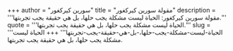 +++
author = "سورين كيركغور"
title = "مقولة سورين كيركغور"
description = '''مقولة سورين كيركغور: الحياة ليست مشكلة يجب حلها، بل هي حقيقة يجب تجربتها.'''
quote = '''الحياة ليست مشكلة يجب حلها، بل هي حقيقة يجب تجربتها.'''
slug = '''الحياة-ليست-مشكلة-يجب-حلها،-بل-هي-حقيقة-يجب-تجربتها'''
+++
الحياة ليست مشكلة يجب حلها، بل هي حقيقة يجب تجربتها.
